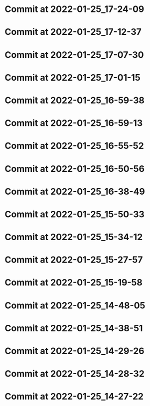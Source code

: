 # Commit at 2022-01-25_17-24-09
# Commit at 2022-01-25_17-12-37
# Commit at 2022-01-25_17-07-30
# Commit at 2022-01-25_17-01-15
# Commit at 2022-01-25_16-59-38
# Commit at 2022-01-25_16-59-13
# Commit at 2022-01-25_16-55-52
# Commit at 2022-01-25_16-50-56
# Commit at 2022-01-25_16-38-49
# Commit at 2022-01-25_15-50-33
# Commit at 2022-01-25_15-34-12
# Commit at 2022-01-25_15-27-57
# Commit at 2022-01-25_15-19-58
# Commit at 2022-01-25_14-48-05
# Commit at 2022-01-25_14-38-51
# Commit at 2022-01-25_14-29-26
# Commit at 2022-01-25_14-28-32
# Commit at 2022-01-25_14-27-22

